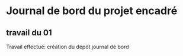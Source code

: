 # Journal de bord du projet encadré
## travail du 01
Travail effectué: création du dépôt journal de bord
